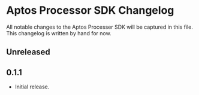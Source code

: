 # Aptos Processor SDK Changelog

All notable changes to the Aptos Processer SDK will be captured in this file. This changelog is written by hand for now.

## Unreleased

## 0.1.1
- Initial release.
